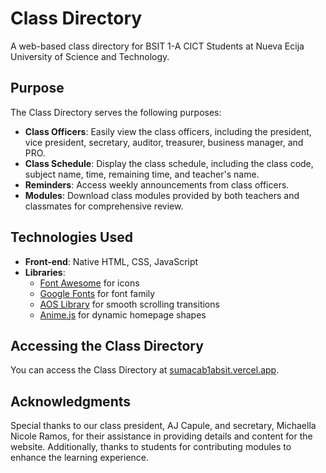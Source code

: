 # Class Directory

A web-based class directory for BSIT 1-A CICT Students at Nueva Ecija University of Science and Technology.

## Purpose

The Class Directory serves the following purposes:

- **Class Officers**: Easily view the class officers, including the president, vice president, secretary, auditor, treasurer, business manager, and PRO.
- **Class Schedule**: Display the class schedule, including the class code, subject name, time, remaining time, and teacher's name.
- **Reminders**: Access weekly announcements from class officers.
- **Modules**: Download class modules provided by both teachers and classmates for comprehensive review.

## Technologies Used

- **Front-end**: Native HTML, CSS, JavaScript
- **Libraries**:
  - [Font Awesome](https://fontawesome.com/) for icons
  - [Google Fonts](https://fonts.google.com/) for font family
  - [AOS Library](https://michalsnik.github.io/aos/) for smooth scrolling transitions
  - [Anime.js](https://anime.js/) for dynamic homepage shapes

## Accessing the Class Directory

You can access the Class Directory at [sumacab1absit.vercel.app](https://sumacab1absit.vercel.app/).

## Acknowledgments

Special thanks to our class president, AJ Capule, and secretary, Michaella Nicole Ramos, for their assistance in providing details and content for the website. Additionally, thanks to students for contributing modules to enhance the learning experience.
